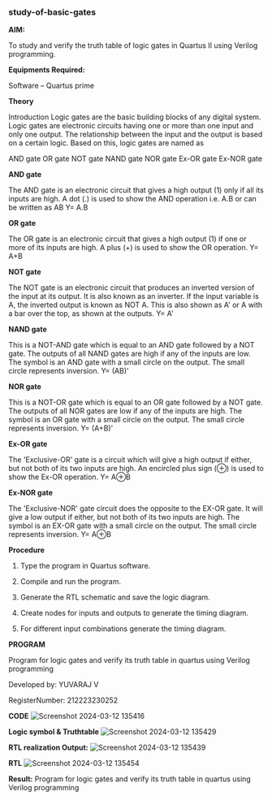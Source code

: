 ### study-of-basic-gates

**AIM:** 

To study and verify the truth table of logic gates in Quartus II using Verilog programming.

**Equipments Required:**

Software – Quartus prime 

**Theory**

Introduction Logic gates are the basic building blocks of any digital system. Logic gates are electronic circuits having one or more than one input and only one output. The relationship between the input and the output is based on a certain logic. Based on this, logic gates are named as

AND gate OR gate NOT gate NAND gate NOR gate Ex-OR gate Ex-NOR gate

**AND gate**

The AND gate is an electronic circuit that gives a high output (1) only if all its inputs are high. A dot (.) is used to show the AND operation i.e. A.B or can be written as AB
Y= A.B

**OR gate** 

The OR gate is an electronic circuit that gives a high output (1) if one or more of its inputs are high. A plus (+) is used to show the OR operation.
Y= A+B

**NOT gate**

The NOT gate is an electronic circuit that produces an inverted version of the input at its output. It is also known as an inverter. If the input variable is A, the inverted output is known as NOT A. This is also shown as A' or A with a bar over the top, as shown at the outputs.
Y= A'

**NAND gate**

This is a NOT-AND gate which is equal to an AND gate followed by a NOT gate. The outputs of all NAND gates are high if any of the inputs are low. The symbol is an AND gate with a small circle on the output. The small circle represents inversion.
Y= (AB)’

**NOR gate**

This is a NOT-OR gate which is equal to an OR gate followed by a NOT gate. The outputs of all NOR gates are low if any of the inputs are high. The symbol is an OR gate with a small circle on the output. The small circle represents inversion.
Y= (A+B)’

**Ex-OR gate**

The 'Exclusive-OR' gate is a circuit which will give a high output if either, but not both of its two inputs are high. An encircled plus sign (⊕) is used to show the Ex-OR operation.
Y= A⊕B

**Ex-NOR gate**

The 'Exclusive-NOR' gate circuit does the opposite to the EX-OR gate. It will give a low output if either, but not both of its two inputs are high. The symbol is an EX-OR gate with a small circle on the output. The small circle represents inversion.
Y= A⊕B

**Procedure** 

1.	Type the program in Quartus software.

2.	Compile and run the program.

3.	Generate the RTL schematic and save the logic diagram.

4.	Create nodes for inputs and outputs to generate the timing diagram.

5.	For different input combinations generate the timing diagram.


**PROGRAM**

Program for logic gates and verify its truth table in quartus using Verilog programming

 Developed by: YUVARAJ V
 
 RegisterNumber: 212223230252

 **CODE**
 ![Screenshot 2024-03-12 135416](https://github.com/YuvarajVB/study-of-basic-gates/assets/151488375/051b98c4-6cc5-4014-88c0-f59ee3b3d44b)

 
**Logic symbol & Truthtable**
![Screenshot 2024-03-12 135429](https://github.com/YuvarajVB/study-of-basic-gates/assets/151488375/209748af-7787-4bc1-ab0e-5aae810da700)


**RTL realization Output:** 
![Screenshot 2024-03-12 135439](https://github.com/YuvarajVB/study-of-basic-gates/assets/151488375/710250d1-9306-4f85-aa0a-da6a332f20db)


**RTL**
![Screenshot 2024-03-12 135454](https://github.com/YuvarajVB/study-of-basic-gates/assets/151488375/25f9741e-28ee-407f-8698-1373e4980678)


**Result:**
Program for logic gates and verify its truth table in quartus using Verilog programming


